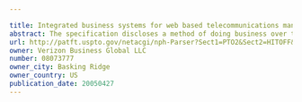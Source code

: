 ```yaml
---

title: Integrated business systems for web based telecommunications management
abstract: The specification discloses a method of doing business over the public Internet, particularly, a method which enables access to legacy management tools used by a telecommunications enterprise in the management of the enterprise business to the enterprise customer, to enable the customer to more effectively manage the business conducted by the customer through the enterprise, this access being provided over the public Internet. This method of doing business is accomplished with one or more secure web servers which manage one or more secure client sessions over the Internet, each web server supporting secure communications with the client workstation; a web page backplane application capable of launching one or more management tool applications used by the enterprise. Each of the management tool applications provide a customer interface integrated within said web page which enables interactive Web/Internet based communications with the web servers; each web server supports communication of messages entered via the integrated customer interface to one or more remote enterprise management tool application servers which interact with the enterprise management tool applications to provide associated management capabilities to the customer.
url: http://patft.uspto.gov/netacgi/nph-Parser?Sect1=PTO2&Sect2=HITOFF&p=1&u=%2Fnetahtml%2FPTO%2Fsearch-adv.htm&r=1&f=G&l=50&d=PALL&S1=08073777&OS=08073777&RS=08073777
owner: Verizon Business Global LLC
number: 08073777
owner_city: Basking Ridge
owner_country: US
publication_date: 20050427
---
```

